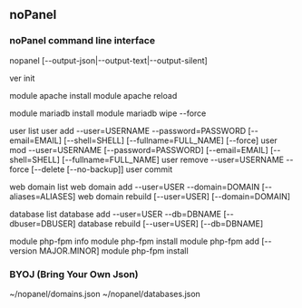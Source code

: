 ## noPanel

### noPanel command line interface

nopanel [--output-json|--output-text|--output-silent]

ver
init

module apache install
module apache reload

module mariadb install
module mariadb wipe --force

user list
user add --user=USERNAME --password=PASSWORD [--email=EMAIL] [--shell=SHELL] [--fullname=FULL_NAME] [--force]
user mod --user=USERNAME [--password=PASSWORD] [--email=EMAIL] [--shell=SHELL] [--fullname=FULL_NAME]
user remove --user=USERNAME --force [--delete [--no-backup]]
user commit

web domain list
web domain add --user=USER --domain=DOMAIN [--aliases=ALIASES]
web domain rebuild [--user=USER] [--domain=DOMAIN]

database list
database add --user=USER --db=DBNAME [--dbuser=DBUSER]
database rebuild [--user=USER] [--db=DBNAME]

module php-fpm info
module php-fpm install
module php-fpm add [--version MAJOR.MINOR]
module php-fpm install

### BYOJ (Bring Your Own Json)

~/nopanel/domains.json
~/nopanel/databases.json
